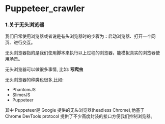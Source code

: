 # Puppeteer_crawler

### 1.关于无头浏览器
 我们日常使用浏览器或者说是有头浏览器时的步骤为：启动浏览器、打开一个网页、进行交互。

 无头浏览器指的是我们使用脚本来执行以上过程的浏览器，能模拟真实的浏览器使用场景。
 
 无头浏览器可以做很多事情, 比如: <b>写爬虫</b>
 
 无头浏览器的种类也很多,比如:
 <ul>
<li>PhantomJS</li>
<li>SlimerJS</li>
<li>Puppeteer</li>
</ul>

其中 Puppeteer是 Google 提供的无头浏览器(headless Chrome),他基于 Chrome DevTools protocol 提供了不少高度封装的接口方便我们控制浏览器。
